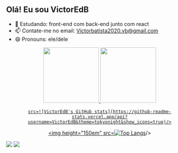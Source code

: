 ## Olá! Eu sou VictorEdB



- 🌱 Estudando: front-end com back-end junto com react
- 📫 Contate-me no email: Victorbatista2020.vb@gmail.com
- 😄 Pronouns: ele/dele

<div align="center">
  <a href="https://github.com/VictorEdB">
<img height="150em" src= https://github-readme-stats.vercel.app/api?username=VictorEdB&theme=tokyonight&show_icons=true/>
<img height="150em" src= https://github-readme-stats.vercel.app/api/top-langs/?username=VictorEdB) (https://github.com/VictorEdB/github-readme-stats)/>
    
    
    src=![VictorEdB's GitHub stats](https://github-readme-stats.vercel.app/api?username=VictorEdB&theme=tokyonight&show_icons=true)/>
<img height="150em" src=[![Top Langs](https://github-readme-stats.vercel.app/api/top-langs/?username=VictorEdB)](https://github.com/VictorEdB/github-readme-stats)/>
    
</div>

<div>  
  <a href = "mailto:victorbatista2020.vb@gmail.com"><img src="https://img.shields.io/badge/-Gmail-%23333?style=for-the-badge&logo=gmail&logoColor=white" target="_blank"></a>
  <a href="https://www.linkedin.com/in/victor-batista-380428252/" target="_blank"><img src="https://img.shields.io/badge/-LinkedIn-%230077B5?style=for-the-badge&logo=linkedin&logoColor=white" target="_blank"></a> 
  
</div>
